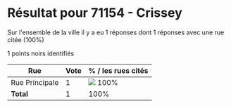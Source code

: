 # Résultat pour 71154 - Crissey

Sur l'ensemble de la ville il y a eu 1 réponses dont 1 réponses avec une rue citée (100%)

1 points noirs identifiés

| Rue | Vote | % / les rues cités|
|-----|------|-------------------|
| Rue Principale | 1 | <img src="../../img/bar_100.gif" />&nbsp;100%|
| **Total** | 1 | 100%|
